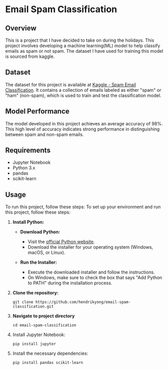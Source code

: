 ﻿# Email Spam Classification

## Overview

This is a project that I have decided to take on during the holidays. This project involves developing a machine learning(ML) model to help classify emails as spam or not spam. The dataset I have used for training this model is sourced from kaggle.

## Dataset

The dataset for this project is available at [Kaggle - Spam Email Classification](https://www.kaggle.com/datasets/ashfakyeafi/spam-email-classification). It contains a collection of emails labeled as either "spam" or "ham" (non-spam), which is used to train and test the classification model.

## Model Performance

The model developed in this project achieves an average accuracy of 98%. This high level of accuracy indicates strong performance in distinguishing between spam and non-spam emails.

## Requirements

- Jupyter Notebook
- Python 3.x
- pandas
- scikit-learn

## Usage

To run this project, follow these steps:
To set up your environment and run this project, follow these steps:

1. **Install Python:**

   - **Download Python:**

     - Visit the [official Python website](https://www.python.org/downloads/).
     - Download the installer for your operating system (Windows, macOS, or Linux).

   - **Run the Installer:**
     - Execute the downloaded installer and follow the instructions.
     - On Windows, make sure to check the box that says "Add Python to PATH" during the installation process.

2. **Clone the repository:**
   ```
   git clone https://github.com/hendrikyong/email-spam-classification.git
   ```
3. **Navigate to project directory**
   ```
   cd email-spam-classification
   ```
4. Install Jupyter Notebook:
   ```
   pip install jupyter
   ```
5. Install the necessary dependencies:
   ```
   pip install pandas scikit-learn
   ```
